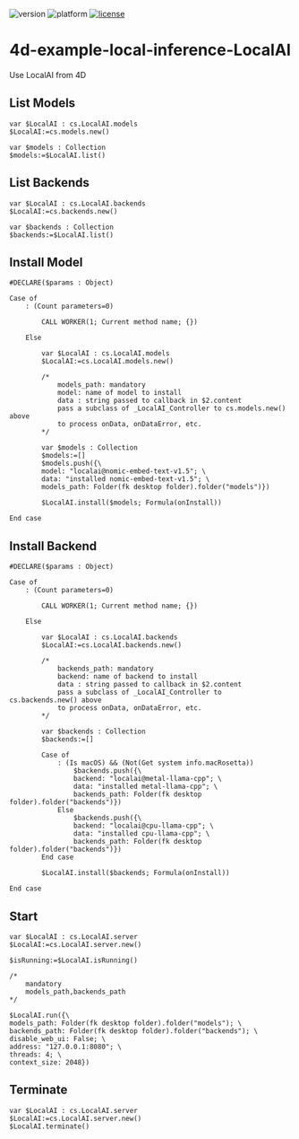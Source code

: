![version](https://img.shields.io/badge/version-21%2B-3B69E9)
![platform](https://img.shields.io/static/v1?label=platform&message=mac-intel%20|%20mac-arm%20|%20win-64&color=blue)
[![license](https://img.shields.io/github/license/miyako/4d-example-local-inference-LocalAI)](LICENSE)

# 4d-example-local-inference-LocalAI
Use LocalAI from 4D

## List Models

```4d
var $LocalAI : cs.LocalAI.models
$LocalAI:=cs.models.new()

var $models : Collection
$models:=$LocalAI.list()
```

## List Backends

```4d
var $LocalAI : cs.LocalAI.backends
$LocalAI:=cs.backends.new()

var $backends : Collection
$backends:=$LocalAI.list()
```

## Install Model

```4d
#DECLARE($params : Object)

Case of 
	: (Count parameters=0)
		
		CALL WORKER(1; Current method name; {})
		
	Else 
		
		var $LocalAI : cs.LocalAI.models
		$LocalAI:=cs.LocalAI.models.new()
		
		/*
			models_path: mandatory
			model: name of model to install
			data : string passed to callback in $2.content 
			pass a subclass of _LocalAI_Controller to cs.models.new() above 
			to process onData, onDataError, etc.
		*/
		
		var $models : Collection
		$models:=[]
		$models.push({\
		model: "localai@nomic-embed-text-v1.5"; \
		data: "installed nomic-embed-text-v1.5"; \
		models_path: Folder(fk desktop folder).folder("models")})
		
		$LocalAI.install($models; Formula(onInstall))
		
End case 
```

## Install Backend

```4d
#DECLARE($params : Object)

Case of 
	: (Count parameters=0)
		
		CALL WORKER(1; Current method name; {})
		
	Else 
		
		var $LocalAI : cs.LocalAI.backends
		$LocalAI:=cs.LocalAI.backends.new()
		
		/*
			backends_path: mandatory
			backend: name of backend to install
			data : string passed to callback in $2.content 
			pass a subclass of _LocalAI_Controller to cs.backends.new() above 
			to process onData, onDataError, etc.
		*/
		
		var $backends : Collection
		$backends:=[]
		
		Case of 
			: (Is macOS) && (Not(Get system info.macRosetta))
				$backends.push({\
				backend: "localai@metal-llama-cpp"; \
				data: "installed metal-llama-cpp"; \
				backends_path: Folder(fk desktop folder).folder("backends")})
			Else 
				$backends.push({\
				backend: "localai@cpu-llama-cpp"; \
				data: "installed cpu-llama-cpp"; \
				backends_path: Folder(fk desktop folder).folder("backends")})
		End case 
		
		$LocalAI.install($backends; Formula(onInstall))
		
End case 
```

## Start

```4d
var $LocalAI : cs.LocalAI.server
$LocalAI:=cs.LocalAI.server.new()

$isRunning:=$LocalAI.isRunning()

/*
	mandatory
	models_path,backends_path
*/

$LocalAI.run({\
models_path: Folder(fk desktop folder).folder("models"); \
backends_path: Folder(fk desktop folder).folder("backends"); \
disable_web_ui: False; \
address: "127.0.0.1:8080"; \
threads: 4; \
context_size: 2048})
```

## Terminate

```4d
var $LocalAI : cs.LocalAI.server
$LocalAI:=cs.LocalAI.server.new()
$LocalAI.terminate()
```
